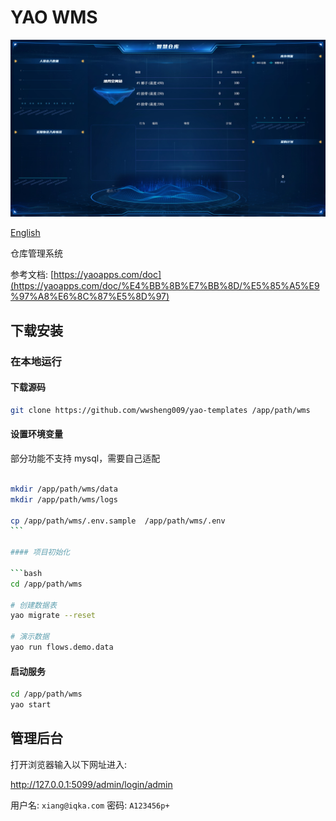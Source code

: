 # YAO WMS

![Image](docs/images/intro.jpg)

[English](README.md)

仓库管理系统

参考文档: [https://yaoapps.com/doc](https://yaoapps.com/doc/%E4%BB%8B%E7%BB%8D/%E5%85%A5%E9%97%A8%E6%8C%87%E5%8D%97)

## 下载安装

### 在本地运行

#### 下载源码

```bash
git clone https://github.com/wwsheng009/yao-templates /app/path/wms

```

#### 设置环境变量

部分功能不支持 mysql，需要自己适配

````bash

mkdir /app/path/wms/data
mkdir /app/path/wms/logs

cp /app/path/wms/.env.sample  /app/path/wms/.env
```

#### 项目初始化

```bash
cd /app/path/wms

# 创建数据表
yao migrate --reset

# 演示数据
yao run flows.demo.data

````

#### 启动服务

```bash
cd /app/path/wms
yao start
```

## 管理后台

打开浏览器输入以下网址进入:

http://127.0.0.1:5099/admin/login/admin

用户名: `xiang@iqka.com`
密码: `A123456p+`
